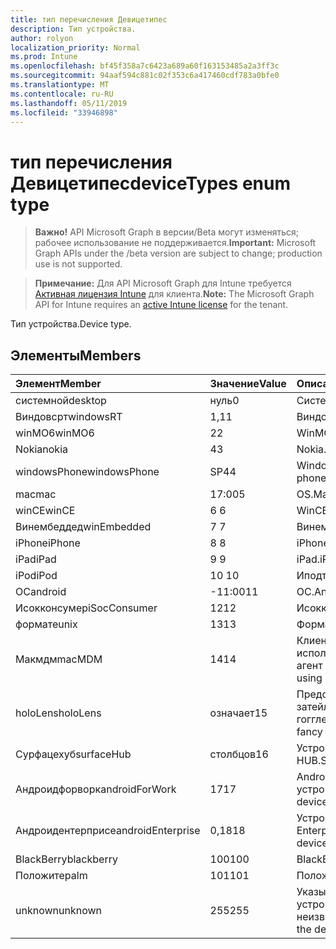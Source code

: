 ```yaml
---
title: тип перечисления Девицетипес
description: Тип устройства.
author: rolyon
localization_priority: Normal
ms.prod: Intune
ms.openlocfilehash: bf45f358a7c6423a689a60f163153485a2a3ff3c
ms.sourcegitcommit: 94aaf594c881c02f353c6a417460cdf783a0bfe0
ms.translationtype: MT
ms.contentlocale: ru-RU
ms.lasthandoff: 05/11/2019
ms.locfileid: "33946898"
---
```

# <a name="devicetypes-enum-type"></a><span data-ttu-id="36276-103">тип перечисления Девицетипес</span><span class="sxs-lookup"><span data-stu-id="36276-103">deviceTypes enum type</span></span>

> <span data-ttu-id="36276-104">**Важно!** API Microsoft Graph в версии/Beta могут изменяться; рабочее использование не поддерживается.</span><span class="sxs-lookup"><span data-stu-id="36276-104">**Important:** Microsoft Graph APIs under the /beta version are subject to change; production use is not supported.</span></span>

> <span data-ttu-id="36276-105">**Примечание:** Для API Microsoft Graph для Intune требуется [Активная лицензия Intune](https://go.microsoft.com/fwlink/?linkid=839381) для клиента.</span><span class="sxs-lookup"><span data-stu-id="36276-105">**Note:** The Microsoft Graph API for Intune requires an [active Intune license](https://go.microsoft.com/fwlink/?linkid=839381) for the tenant.</span></span>

<span data-ttu-id="36276-106">Тип устройства.</span><span class="sxs-lookup"><span data-stu-id="36276-106">Device type.</span></span>

## <a name="members"></a><span data-ttu-id="36276-107">Элементы</span><span class="sxs-lookup"><span data-stu-id="36276-107">Members</span></span>
|<span data-ttu-id="36276-108">Элемент</span><span class="sxs-lookup"><span data-stu-id="36276-108">Member</span></span>|<span data-ttu-id="36276-109">Значение</span><span class="sxs-lookup"><span data-stu-id="36276-109">Value</span></span>|<span data-ttu-id="36276-110">Описание</span><span class="sxs-lookup"><span data-stu-id="36276-110">Description</span></span>|
|:---|:---|:---|
|<span data-ttu-id="36276-111">системной</span><span class="sxs-lookup"><span data-stu-id="36276-111">desktop</span></span>|<span data-ttu-id="36276-112">нуль</span><span class="sxs-lookup"><span data-stu-id="36276-112">0</span></span>|<span data-ttu-id="36276-113">Системной.</span><span class="sxs-lookup"><span data-stu-id="36276-113">Desktop.</span></span>|
|<span data-ttu-id="36276-114">Виндовсрт</span><span class="sxs-lookup"><span data-stu-id="36276-114">windowsRT</span></span>|<span data-ttu-id="36276-115">1,1</span><span class="sxs-lookup"><span data-stu-id="36276-115">1</span></span>|<span data-ttu-id="36276-116">Виндовсрт.</span><span class="sxs-lookup"><span data-stu-id="36276-116">WindowsRT.</span></span>|
|<span data-ttu-id="36276-117">winMO6</span><span class="sxs-lookup"><span data-stu-id="36276-117">winMO6</span></span>|<span data-ttu-id="36276-118">2</span><span class="sxs-lookup"><span data-stu-id="36276-118">2</span></span>|<span data-ttu-id="36276-119">WinMO6.</span><span class="sxs-lookup"><span data-stu-id="36276-119">WinMO6.</span></span>|
|<span data-ttu-id="36276-120">Nokia</span><span class="sxs-lookup"><span data-stu-id="36276-120">nokia</span></span>|<span data-ttu-id="36276-121">4</span><span class="sxs-lookup"><span data-stu-id="36276-121">3</span></span>|<span data-ttu-id="36276-122">Nokia.</span><span class="sxs-lookup"><span data-stu-id="36276-122">Nokia.</span></span>|
|<span data-ttu-id="36276-123">windowsPhone</span><span class="sxs-lookup"><span data-stu-id="36276-123">windowsPhone</span></span>|<span data-ttu-id="36276-124">SP4</span><span class="sxs-lookup"><span data-stu-id="36276-124">4</span></span>|<span data-ttu-id="36276-125">Windows Phone.</span><span class="sxs-lookup"><span data-stu-id="36276-125">Windows phone.</span></span>|
|<span data-ttu-id="36276-126">mac</span><span class="sxs-lookup"><span data-stu-id="36276-126">mac</span></span>|<span data-ttu-id="36276-127">17:00</span><span class="sxs-lookup"><span data-stu-id="36276-127">5</span></span>|<span data-ttu-id="36276-128">OS.</span><span class="sxs-lookup"><span data-stu-id="36276-128">Mac.</span></span>|
|<span data-ttu-id="36276-129">winCE</span><span class="sxs-lookup"><span data-stu-id="36276-129">winCE</span></span>|<span data-ttu-id="36276-130">6 </span><span class="sxs-lookup"><span data-stu-id="36276-130">6</span></span>|<span data-ttu-id="36276-131">WinCE.</span><span class="sxs-lookup"><span data-stu-id="36276-131">WinCE.</span></span>|
|<span data-ttu-id="36276-132">Винембеддед</span><span class="sxs-lookup"><span data-stu-id="36276-132">winEmbedded</span></span>|<span data-ttu-id="36276-133">7 </span><span class="sxs-lookup"><span data-stu-id="36276-133">7</span></span>|<span data-ttu-id="36276-134">Винембеддед.</span><span class="sxs-lookup"><span data-stu-id="36276-134">WinEmbedded.</span></span>|
|<span data-ttu-id="36276-135">iPhone</span><span class="sxs-lookup"><span data-stu-id="36276-135">iPhone</span></span>|<span data-ttu-id="36276-136">8 </span><span class="sxs-lookup"><span data-stu-id="36276-136">8</span></span>|<span data-ttu-id="36276-137">iPhone.</span><span class="sxs-lookup"><span data-stu-id="36276-137">iPhone.</span></span>|
|<span data-ttu-id="36276-138">iPad</span><span class="sxs-lookup"><span data-stu-id="36276-138">iPad</span></span>|<span data-ttu-id="36276-139">9 </span><span class="sxs-lookup"><span data-stu-id="36276-139">9</span></span>|<span data-ttu-id="36276-140">iPad.</span><span class="sxs-lookup"><span data-stu-id="36276-140">iPad.</span></span>|
|<span data-ttu-id="36276-141">iPod</span><span class="sxs-lookup"><span data-stu-id="36276-141">iPod</span></span>|<span data-ttu-id="36276-142">10 </span><span class="sxs-lookup"><span data-stu-id="36276-142">10</span></span>|<span data-ttu-id="36276-143">Иподтауч.</span><span class="sxs-lookup"><span data-stu-id="36276-143">iPodTouch.</span></span>|
|<span data-ttu-id="36276-144">ОС</span><span class="sxs-lookup"><span data-stu-id="36276-144">android</span></span>|<span data-ttu-id="36276-145">-11:00</span><span class="sxs-lookup"><span data-stu-id="36276-145">11</span></span>|<span data-ttu-id="36276-146">ОС.</span><span class="sxs-lookup"><span data-stu-id="36276-146">Android.</span></span>|
|<span data-ttu-id="36276-147">Исокконсумер</span><span class="sxs-lookup"><span data-stu-id="36276-147">iSocConsumer</span></span>|<span data-ttu-id="36276-148">12</span><span class="sxs-lookup"><span data-stu-id="36276-148">12</span></span>|<span data-ttu-id="36276-149">Исокконсумер.</span><span class="sxs-lookup"><span data-stu-id="36276-149">iSocConsumer.</span></span>|
|<span data-ttu-id="36276-150">формате</span><span class="sxs-lookup"><span data-stu-id="36276-150">unix</span></span>|<span data-ttu-id="36276-151">13</span><span class="sxs-lookup"><span data-stu-id="36276-151">13</span></span>|<span data-ttu-id="36276-152">Формате.</span><span class="sxs-lookup"><span data-stu-id="36276-152">Unix.</span></span>|
|<span data-ttu-id="36276-153">Макмдм</span><span class="sxs-lookup"><span data-stu-id="36276-153">macMDM</span></span>|<span data-ttu-id="36276-154">14</span><span class="sxs-lookup"><span data-stu-id="36276-154">14</span></span>|<span data-ttu-id="36276-155">Клиент Mac OS X, использующий встроенный агент MDM.</span><span class="sxs-lookup"><span data-stu-id="36276-155">Mac OS X client using built in MDM agent.</span></span>|
|<span data-ttu-id="36276-156">holoLens</span><span class="sxs-lookup"><span data-stu-id="36276-156">holoLens</span></span>|<span data-ttu-id="36276-157">означает</span><span class="sxs-lookup"><span data-stu-id="36276-157">15</span></span>|<span data-ttu-id="36276-158">Представляет собой затейливого Windows 10 гогглес.</span><span class="sxs-lookup"><span data-stu-id="36276-158">Representing the fancy Windows 10 goggles.</span></span>|
|<span data-ttu-id="36276-159">Сурфацехуб</span><span class="sxs-lookup"><span data-stu-id="36276-159">surfaceHub</span></span>|<span data-ttu-id="36276-160">столбцов</span><span class="sxs-lookup"><span data-stu-id="36276-160">16</span></span>|<span data-ttu-id="36276-161">Устройство Surface HUB.</span><span class="sxs-lookup"><span data-stu-id="36276-161">Surface HUB device.</span></span>|
|<span data-ttu-id="36276-162">Андроидфорворк</span><span class="sxs-lookup"><span data-stu-id="36276-162">androidForWork</span></span>|<span data-ttu-id="36276-163">17</span><span class="sxs-lookup"><span data-stu-id="36276-163">17</span></span>|<span data-ttu-id="36276-164">Android для рабочего устройства.</span><span class="sxs-lookup"><span data-stu-id="36276-164">Android for work device.</span></span>|
|<span data-ttu-id="36276-165">Андроидентерприсе</span><span class="sxs-lookup"><span data-stu-id="36276-165">androidEnterprise</span></span>|<span data-ttu-id="36276-166">0,18</span><span class="sxs-lookup"><span data-stu-id="36276-166">18</span></span>|<span data-ttu-id="36276-167">Устройство Android Enterprise.</span><span class="sxs-lookup"><span data-stu-id="36276-167">Android enterprise device.</span></span>|
|<span data-ttu-id="36276-168">BlackBerry</span><span class="sxs-lookup"><span data-stu-id="36276-168">blackberry</span></span>|<span data-ttu-id="36276-169">100</span><span class="sxs-lookup"><span data-stu-id="36276-169">100</span></span>|<span data-ttu-id="36276-170">BlackBerry.</span><span class="sxs-lookup"><span data-stu-id="36276-170">Blackberry.</span></span>|
|<span data-ttu-id="36276-171">Положите</span><span class="sxs-lookup"><span data-stu-id="36276-171">palm</span></span>|<span data-ttu-id="36276-172">101</span><span class="sxs-lookup"><span data-stu-id="36276-172">101</span></span>|<span data-ttu-id="36276-173">Положите.</span><span class="sxs-lookup"><span data-stu-id="36276-173">Palm.</span></span>|
|<span data-ttu-id="36276-174">unknown</span><span class="sxs-lookup"><span data-stu-id="36276-174">unknown</span></span>|<span data-ttu-id="36276-175">255</span><span class="sxs-lookup"><span data-stu-id="36276-175">255</span></span>|<span data-ttu-id="36276-176">Указывает, что тип устройства неизвестен.</span><span class="sxs-lookup"><span data-stu-id="36276-176">Represents that the device type is unknown.</span></span>|




